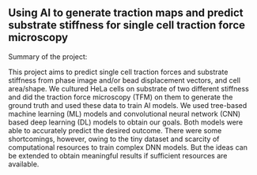 ## Using AI to generate traction maps and predict substrate stiffness for single cell traction force microscopy

Summary of the project:

This project aims to predict single cell traction forces and substrate stiffness from phase image and/or bead displacement vectors, and cell area/shape. We cultured HeLa cells on substrate of two different stiffness and did the traction force microscopy (TFM) on them to generate the ground truth and used these data to train AI models. We used tree-based machine learning (ML) models and convolutional neural network (CNN) based deep learning (DL) models to obtain our goals. Both models were able to accurately predict the desired outcome. There were some shortcomings, however, owing to the tiny dataset and scarcity of computational resources to train complex DNN models. But the ideas can be extended to obtain meaningful results if sufficient resources are available.
